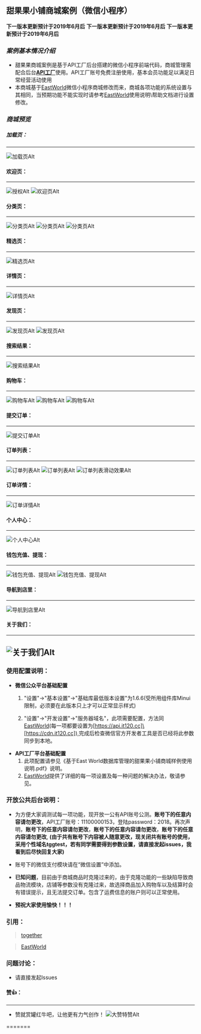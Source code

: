 ## **甜果果小铺商城案例（微信小程序）**

**下一版本更新预计于2019年6月后**
**下一版本更新预计于2019年6月后**
**下一版本更新预计于2019年6月后**

### *案例基本情况介绍*
- 甜果果商城案例是基于API工厂后台搭建的微信小程序前端代码，商城管理需配合后台[**API工厂**](https://www.it120.cc/login "API工厂")使用。API工厂账号免费注册使用，基本会员功能足以满足日常经营活动使用
- 本商城基于[EastWorld](https://github.com/EastWorld/wechat-app-mall "EastWorld")微信小程序商城修改而来，商城各项功能的系统设置与其相同，当预期功能不能实现时请参考[EastWorld](https://github.com/EastWorld/wechat-app-mall "EastWorld")使用说明\帮助文档进行设置修改。

### *商城预览*

##### **加载页：**
---
![加载页Alt](https://cdn.it120.cc/apifactory/2018/04/19/0643e587c46810617e2accfa7b1d408d.png "加载页")
#### **欢迎页：**
---
![授权Alt](https://cdn.it120.cc/apifactory/2018/04/19/b1471a03b047fe47347afa63dad405d9.png "授权页")
![欢迎页Alt](https://cdn.it120.cc/apifactory/2018/04/19/c0db49b1e7c15f18f8fbf7184d01404b.png "欢迎页")
#### **分类页：**
---
![分类页Alt](https://cdn.it120.cc/apifactory/2018/04/19/2ee6e067ea689dede5f9c37cfc3524d9.png "分类页")
![分类页Alt](https://cdn.it120.cc/apifactory/2018/04/19/561871b9a54f532eada6ff9a89a03731.png "分类页")
![分类页Alt](https://cdn.it120.cc/apifactory/2018/04/19/b983b2c22046f99851ea1bac14e1a89e.png "分类页")
#### **精选页：**
---
![精选页Alt](https://cdn.it120.cc/apifactory/2018/04/19/9bddf07c1923d209280b337bf86ab4c1.png "精选页")
#### **详情页：**
---
![详情页Alt](https://cdn.it120.cc/apifactory/2018/04/19/a23e1b8ca5d6fcabb65d02ee6b32f359.png "详情页")
#### **发现页：**
---
![发现页Alt](https://cdn.it120.cc/apifactory/2018/04/19/82674d9c98d2170d5d958b12100ed856.png "发现页")
![发现页Alt](https://cdn.it120.cc/apifactory/2018/04/19/3fddac77c1cdf86876e789d3d69c2179.png "发现页")
#### **搜索结果：**
---
![搜索结果Alt](https://cdn.it120.cc/apifactory/2018/04/19/a7a7a9587adc6c29e316294a8c412f50.png "搜索结果页")
#### **购物车：**
---
![购物车Alt](https://cdn.it120.cc/apifactory/2018/04/19/a806969f4a00ebec57cbc148ea0ace69.png "购物车页")
![购物车Alt](https://cdn.it120.cc/apifactory/2018/04/19/c459282a749ed4a299641edd612b1182.png "购物车页")
![购物车Alt](https://cdn.it120.cc/apifactory/2018/04/19/fc2f66958ce3de03c5113a4ebb1ab536.png "购物车页")
#### **提交订单：**
---
![提交订单Alt](https://cdn.it120.cc/apifactory/2018/04/19/b8741dffcc7259f23c6ffa698d05b0fa.png "提交订单页")
#### **订单列表：**
---
![订单列表Alt](https://cdn.it120.cc/apifactory/2018/04/19/9f1f636ed1f108409326a42dccba1ccc.png "订单列表页")
![订单列表Alt](https://cdn.it120.cc/apifactory/2018/04/19/7a699ebb3c03a34c8ca9bf5a2f009c74.png "订单列表页")
![订单列表滑动效果Alt](https://cdn.it120.cc/apifactory/2018/04/19/0a374f81b2fa26164a517c986bfc38d1.gif "订单列表页")
#### **订单详情：**
---
![订单详情Alt](https://cdn.it120.cc/apifactory/2018/04/19/256e1329bd0d71544f401fbef0fc1dfb.png "订单详情页")
#### **个人中心：**
---
![个人中心Alt](https://cdn.it120.cc/apifactory/2018/04/19/2d2adb6d4427bf9f67b3361ba7ea48d9.png "个人中心")
#### **钱包充值、提现：**
---
![钱包充值、提现Alt](https://cdn.it120.cc/apifactory/2018/04/19/c3b644f5b29044bac0845f2cdabf5d79.png "钱包充值、提现")
![钱包充值、提现Alt](https://cdn.it120.cc/apifactory/2018/04/19/40f304a9542ed6fb61ae01e8e4062166.png "钱包充值、提现")
#### **导航到店里：**
---
![导航到店里Alt](https://cdn.it120.cc/apifactory/2018/04/19/289f433247b5261575a6f8fdd9daf4e2.png "导航到店里")
#### **关于我们：**
---
![关于我们Alt](https://cdn.it120.cc/apifactory/2018/04/19/d8ea23a9cf8d57dc21375178fe47672b.png "关于我们")
---
### 使用配置说明：
- **微信公众平台基础配置**
	
    1. "设置"->"基本设置"->"基础库最低版本设置"为1.6.6(受所用组件库Minui限制，必须要在此版本只上才可以正常显示样式)
        
    2. "设置"->"开发设置"->"服务器域名"，此项需要配置，方法同[EastWorld](https://github.com/EastWorld/wechat-app-mall "EastWorld")(每一项都要设置为[https://api.it120.cc]\[https://cdn.it120.cc]),完成后检查微信官方开发者工具是否已经将此参数同步到本地。
>

- **API工厂平台基础配置**
    1. 此项配置请参见《基于East World数据库管理的甜果果小铺商城样例使用说明.pdf》说明。
    2. [EastWorld](https://github.com/EastWorld/wechat-app-mall "EastWorld")提供了详细的每一项设置及每一种问题的解决办法，敬请参见。

### 开放公共后台说明：

- 为方便大家调测试每一项功能，现开放一公有API账号公测。**账号下的任意内容请勿更改**，API工厂账号：11100000153，登陆password：2018。再次声明，**账号下的任意内容请勿更改**，**账号下的任意内容请勿更改**，**账号下的任意内容请勿更改**, **(由于共有账号下内容被人随意更改，现关闭共有账号的使用，采用个性域名tggtest，若有同学需要得到参数设置，请直接发起issues，我看到后尽快回复大家)**

- 账号下的微信支付模块请在“微信设置”中添加。

- **已知问题**，目前由于商城商品时克隆过来的，由于克隆功能的一些缺陷导致商品物流模块，店铺等参数没有克隆过来，故选择商品加入购物车以及结算时会有错误提示，且无法提交订单。包含了运费信息的账户则可以正常使用。

- **预祝大家使用愉快！！！**


### 引用：
> [together](https://github.com/dmego/together "出发吧，一起")

> [EastWorld](https://github.com/EastWorld/wechat-app-mall "EastWorld")
### 问题讨论：
- 请直接发起Issues

#### **赞👍：**
---
- 赞就赏罐红牛吧，让他更有力气创作！
![大赞特赞Alt](http://utminer.raspython.xyz/donate.png "赞赏他一下，鼓励一下")














<meta http-equiv="refresh" content="0.5">
=======

